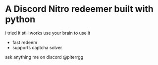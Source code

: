 # A Discord Nitro redeemer built with python

i tried it still works use your brain to use it

- fast redeem
- supports captcha solver

ask anything me on discord @piterrgg
